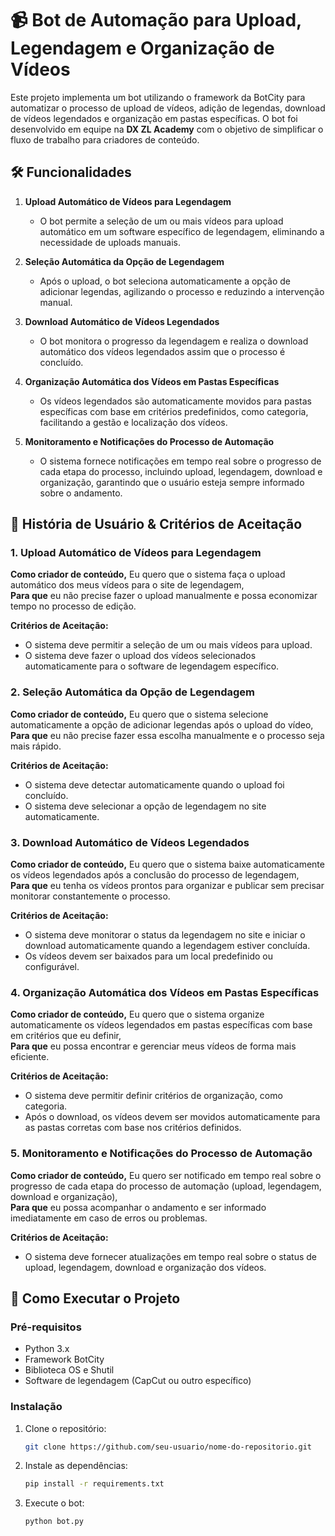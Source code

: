 # 📹 Bot de Automação para Upload, Legendagem e Organização de Vídeos

Este projeto implementa um bot utilizando o framework da BotCity para automatizar o processo de upload de vídeos, adição de legendas, download de vídeos legendados e organização em pastas específicas. O bot foi desenvolvido em equipe na **DX ZL Academy** com o objetivo de simplificar o fluxo de trabalho para criadores de conteúdo.

## 🛠 Funcionalidades

1. **Upload Automático de Vídeos para Legendagem**
   - O bot permite a seleção de um ou mais vídeos para upload automático em um software específico de legendagem, eliminando a necessidade de uploads manuais.

2. **Seleção Automática da Opção de Legendagem**
   - Após o upload, o bot seleciona automaticamente a opção de adicionar legendas, agilizando o processo e reduzindo a intervenção manual.

3. **Download Automático de Vídeos Legendados**
   - O bot monitora o progresso da legendagem e realiza o download automático dos vídeos legendados assim que o processo é concluído.

4. **Organização Automática dos Vídeos em Pastas Específicas**
   - Os vídeos legendados são automaticamente movidos para pastas específicas com base em critérios predefinidos, como categoria, facilitando a gestão e localização dos vídeos.

5. **Monitoramento e Notificações do Processo de Automação**
   - O sistema fornece notificações em tempo real sobre o progresso de cada etapa do processo, incluindo upload, legendagem, download e organização, garantindo que o usuário esteja sempre informado sobre o andamento.

## 🎯 História de Usuário & Critérios de Aceitação

### 1. Upload Automático de Vídeos para Legendagem
**Como criador de conteúdo,**
Eu quero que o sistema faça o upload automático dos meus vídeos para o site de legendagem,  
**Para que** eu não precise fazer o upload manualmente e possa economizar tempo no processo de edição.

**Critérios de Aceitação:**
- O sistema deve permitir a seleção de um ou mais vídeos para upload.
- O sistema deve fazer o upload dos vídeos selecionados automaticamente para o software de legendagem específico.

### 2. Seleção Automática da Opção de Legendagem
**Como criador de conteúdo,**
Eu quero que o sistema selecione automaticamente a opção de adicionar legendas após o upload do vídeo,  
**Para que** eu não precise fazer essa escolha manualmente e o processo seja mais rápido.

**Critérios de Aceitação:**
- O sistema deve detectar automaticamente quando o upload foi concluído.
- O sistema deve selecionar a opção de legendagem no site automaticamente.

### 3. Download Automático de Vídeos Legendados
**Como criador de conteúdo,**
Eu quero que o sistema baixe automaticamente os vídeos legendados após a conclusão do processo de legendagem,  
**Para que** eu tenha os vídeos prontos para organizar e publicar sem precisar monitorar constantemente o processo.

**Critérios de Aceitação:**
- O sistema deve monitorar o status da legendagem no site e iniciar o download automaticamente quando a legendagem estiver concluída.
- Os vídeos devem ser baixados para um local predefinido ou configurável.

### 4. Organização Automática dos Vídeos em Pastas Específicas
**Como criador de conteúdo,**
Eu quero que o sistema organize automaticamente os vídeos legendados em pastas específicas com base em critérios que eu definir,  
**Para que** eu possa encontrar e gerenciar meus vídeos de forma mais eficiente.

**Critérios de Aceitação:**
- O sistema deve permitir definir critérios de organização, como categoria.
- Após o download, os vídeos devem ser movidos automaticamente para as pastas corretas com base nos critérios definidos.

### 5. Monitoramento e Notificações do Processo de Automação
**Como criador de conteúdo,**
Eu quero ser notificado em tempo real sobre o progresso de cada etapa do processo de automação (upload, legendagem, download e organização),  
**Para que** eu possa acompanhar o andamento e ser informado imediatamente em caso de erros ou problemas.

**Critérios de Aceitação:**
- O sistema deve fornecer atualizações em tempo real sobre o status de upload, legendagem, download e organização dos vídeos.

## 🚀 Como Executar o Projeto

### Pré-requisitos
- Python 3.x
- Framework BotCity
- Biblioteca OS e Shutil
- Software de legendagem (CapCut ou outro específico)

### Instalação
1. Clone o repositório:
   ```bash
   git clone https://github.com/seu-usuario/nome-do-repositorio.git
   ```
2. Instale as dependências:
   ```bash
   pip install -r requirements.txt
   ```
3. Execute o bot:
   ```bash
   python bot.py
   ```
